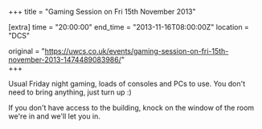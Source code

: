 +++
title = "Gaming Session on Fri 15th November 2013"

[extra]
time = "20:00:00"
end_time = "2013-11-16T08:00:00Z"
location = "DCS"

original = "https://uwcs.co.uk/events/gaming-session-on-fri-15th-november-2013-1474489083986/"    
+++

Usual Friday night gaming, loads of consoles and PCs to use. You don't need to bring anything, just turn up :)

If you don't have access to the building, knock on the window of the room we're in and we'll let you in.

